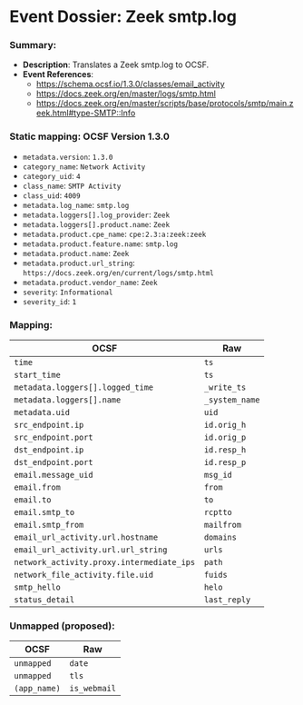 # Event Dossier: Zeek smtp.log
### Summary:
- **Description**: Translates a Zeek smtp.log to OCSF. 
- **Event References**:
  - https://schema.ocsf.io/1.3.0/classes/email_activity
  - https://docs.zeek.org/en/master/logs/smtp.html
  - https://docs.zeek.org/en/master/scripts/base/protocols/smtp/main.zeek.html#type-SMTP::Info
    
 ### Static mapping: OCSF Version 1.3.0
 - `metadata.version`: `1.3.0`
 - `category_name`: `Network Activity`
 - `category_uid`: `4`
 - `class_name`: `SMTP Activity`
 - `class_uid`: `4009`
 - `metadata.log_name`: `smtp.log`
 - `metadata.loggers[].log_provider`: `Zeek`
 - `metadata.loggers[].product.name`: `Zeek`
 - `metadata.product.cpe_name`: `cpe:2.3:a:zeek:zeek`
 - `metadata.product.feature.name`: `smtp.log`
 - `metadata.product.name`: `Zeek`
 - `metadata.product.url_string`: `https://docs.zeek.org/en/current/logs/smtp.html`
 - `metadata.product.vendor_name`: `Zeek`
 - `severity`: `Informational`
 - `severity_id`: `1`

 ### Mapping:

| OCSF                           | Raw               |
| ------------------------------ | ----------------- |
|`time`                          |`ts`               |
|`start_time`                    |`ts`               |
|`metadata.loggers[].logged_time`  |`_write_ts`        |
|`metadata.loggers[].name`         |`_system_name`     |
|`metadata.uid`                  |`uid`              |
|`src_endpoint.ip`               |`id.orig_h`        |
|`src_endpoint.port`             |`id.orig_p`        |
|`dst_endpoint.ip`               |`id.resp_h`        |
|`dst_endpoint.port`             |`id.resp_p`        |
|`email.message_uid`             |`msg_id`           |
|`email.from`                    |`from`             |
|`email.to`                      |`to`               |
|`email.smtp_to`                 |`rcptto`           |
|`email.smtp_from`               |`mailfrom`         |
|`email_url_activity.url.hostname` |`domains`        |
|`email_url_activity.url.url_string` |`urls`         |
|`network_activity.proxy.intermediate_ips` |`path`   |
|`network_file_activity.file.uid`|`fuids`            |
|`smtp_hello`                    |`helo`             |
|`status_detail`                 |`last_reply`       |

 ### Unmapped (proposed):
 
| OCSF                     | Raw                      |
| -------------------------| -------------------------|
| `unmapped`               | `date`                   |
| `unmapped`               | `tls`                    |
| `(app_name)`             | `is_webmail`             |
